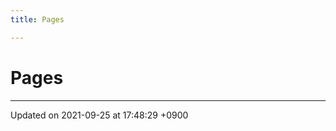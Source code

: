 ```yaml
---
title: Pages

---
```


# Pages







-------------------------------

Updated on 2021-09-25 at 17:48:29 +0900
